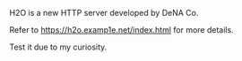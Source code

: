 H2O is a new HTTP server developed by DeNA Co.

Refer to https://h2o.examp1e.net/index.html for more details.

Test it due to my curiosity.
